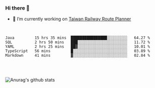 ### Hi there 👋

- 🔭 I’m currently working on [Taiwan Railway Route Planner](https://github.com/Taiwan-Railway-Route-Planner)

<br/>

<!--START_SECTION:waka-->
```text
Java         15 hrs 35 mins  ████████████████░░░░░░░░░   64.27 % 
SQL          2 hrs 50 mins   ███░░░░░░░░░░░░░░░░░░░░░░   11.72 % 
YAML         2 hrs 25 mins   ██▓░░░░░░░░░░░░░░░░░░░░░░   10.01 % 
TypeScript   56 mins         █░░░░░░░░░░░░░░░░░░░░░░░░   03.89 % 
Markdown     41 mins         ▓░░░░░░░░░░░░░░░░░░░░░░░░   02.84 % 
```
<!--END_SECTION:waka-->

<br/>
<br/>

![Anurag's github stats](https://github-readme-stats.vercel.app/api?username=DepickereSven&show_icons=true&theme=tokyonight)



<!--
**DepickereSven/DepickereSven** is a ✨ _special_ ✨ repository because its `README.md` (this file) appears on your GitHub profile.

Here are some ideas to get you started:

- 🔭 I’m currently working on ...
- 🌱 I’m currently learning ...
- 👯 I’m looking to collaborate on ...
- 🤔 I’m looking for help with ...
- 💬 Ask me about ...
- 📫 How to reach me: ...
- 😄 Pronouns: ...
- ⚡ Fun fact: ...
-->

